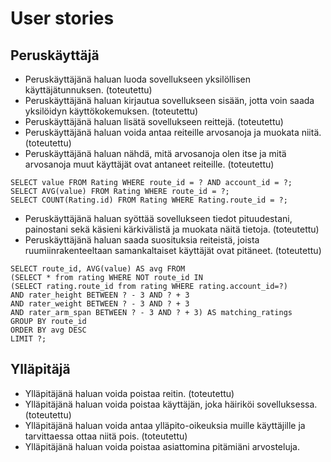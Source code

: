 # User stories

## Peruskäyttäjä
- Peruskäyttäjänä haluan luoda sovellukseen yksilöllisen käyttäjätunnuksen. (toteutettu)
- Peruskäyttäjänä haluan kirjautua sovellukseen sisään, jotta voin saada yksilöidyn käyttökokemuksen. (toteutettu)
- Peruskäyttäjänä haluan lisätä sovellukseen reittejä. (toteutettu)
- Peruskäyttäjänä haluan voida antaa reiteille arvosanoja ja muokata niitä. (toteutettu)
- Peruskäyttäjänä haluan nähdä, mitä arvosanoja olen itse ja mitä arvosanoja muut käyttäjät ovat antaneet reiteille. (toteutettu)
```
SELECT value FROM Rating WHERE route_id = ? AND account_id = ?;
SELECT AVG(value) FROM Rating WHERE route_id = ?;
SELECT COUNT(Rating.id) FROM Rating WHERE Rating.route_id = ?;
```
- Peruskäyttäjänä haluan syöttää sovellukseen tiedot pituudestani, painostani sekä käsieni kärkivälistä ja muokata näitä tietoja. (toteutettu)
- Peruskäyttäjänä haluan saada suosituksia reiteistä, joista ruumiinrakenteeltaan samankaltaiset käyttäjät ovat pitäneet. (toteutettu)
```
SELECT route_id, AVG(value) AS avg FROM
(SELECT * from rating WHERE NOT route_id IN
(SELECT rating.route_id from rating WHERE rating.account_id=?)
AND rater_height BETWEEN ? - 3 AND ? + 3
AND rater_weight BETWEEN ? - 3 AND ? + 3
AND rater_arm_span BETWEEN ? - 3 AND ? + 3) AS matching_ratings
GROUP BY route_id
ORDER BY avg DESC
LIMIT ?;
```


## Ylläpitäjä
- Ylläpitäjänä haluan voida poistaa reitin. (toteutettu)
- Ylläpitäjänä haluan voida poistaa käyttäjän, joka häiriköi sovelluksessa.(toteutettu)
- Ylläpitäjänä haluan voida antaa ylläpito-oikeuksia muille käyttäjille ja tarvittaessa ottaa niitä pois. (toteutettu)
- Ylläpitäjänä haluan voida poistaa asiattomina pitämiäni arvosteluja.
